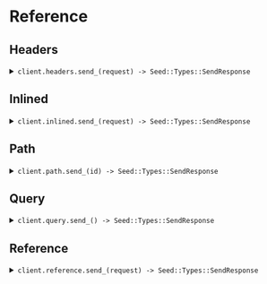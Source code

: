 # Reference
## Headers
<details><summary><code>client.headers.send_(request) -> Seed::Types::SendResponse</code></summary>
<dl>
<dd>

#### 🔌 Usage

<dl>
<dd>

<dl>
<dd>

```ruby
client.headers.send_({
  endpointVersion:'02-12-2024',
  async:true,
  query:'What is the weather today'
});
```
</dd>
</dl>
</dd>
</dl>

#### ⚙️ Parameters

<dl>
<dd>

<dl>
<dd>

**endpointVersion:** `String` 
    
</dd>
</dl>

<dl>
<dd>

**async:** `Internal::Types::Boolean` 
    
</dd>
</dl>

<dl>
<dd>

**query:** `String` 
    
</dd>
</dl>
</dd>
</dl>


</dd>
</dl>
</details>

## Inlined
<details><summary><code>client.inlined.send_(request) -> Seed::Types::SendResponse</code></summary>
<dl>
<dd>

#### 🔌 Usage

<dl>
<dd>

<dl>
<dd>

```ruby
client.inlined.send_({
  temperature:10.1,
  prompt:'You are a helpful assistant',
  context:"You're super wise",
  aliasedContext:"You're super wise",
  maybeContext:"You're super wise",
  objectWithLiteral:{
    nestedLiteral:{
      myLiteral:'How super cool'
    }
  },
  stream:false,
  query:'What is the weather today'
});
```
</dd>
</dl>
</dd>
</dl>

#### ⚙️ Parameters

<dl>
<dd>

<dl>
<dd>

**prompt:** `String` 
    
</dd>
</dl>

<dl>
<dd>

**context:** `String` 
    
</dd>
</dl>

<dl>
<dd>

**query:** `String` 
    
</dd>
</dl>

<dl>
<dd>

**temperature:** `Integer` 
    
</dd>
</dl>

<dl>
<dd>

**stream:** `Internal::Types::Boolean` 
    
</dd>
</dl>

<dl>
<dd>

**aliasedContext:** `String` 
    
</dd>
</dl>

<dl>
<dd>

**maybeContext:** `String` 
    
</dd>
</dl>

<dl>
<dd>

**objectWithLiteral:** `Seed::Inlined::Types::ATopLevelLiteral` 
    
</dd>
</dl>
</dd>
</dl>


</dd>
</dl>
</details>

## Path
<details><summary><code>client.path.send_(id) -> Seed::Types::SendResponse</code></summary>
<dl>
<dd>

#### 🔌 Usage

<dl>
<dd>

<dl>
<dd>

```ruby
client.path.send_();
```
</dd>
</dl>
</dd>
</dl>

#### ⚙️ Parameters

<dl>
<dd>

<dl>
<dd>

**id:** `String` 
    
</dd>
</dl>
</dd>
</dl>


</dd>
</dl>
</details>

## Query
<details><summary><code>client.query.send_() -> Seed::Types::SendResponse</code></summary>
<dl>
<dd>

#### 🔌 Usage

<dl>
<dd>

<dl>
<dd>

```ruby
client.query.send_({
  prompt:'You are a helpful assistant',
  optionalPrompt:'You are a helpful assistant',
  aliasPrompt:'You are a helpful assistant',
  aliasOptionalPrompt:'You are a helpful assistant',
  stream:false,
  optionalStream:false,
  aliasStream:false,
  aliasOptionalStream:false,
  query:'What is the weather today'
});
```
</dd>
</dl>
</dd>
</dl>

#### ⚙️ Parameters

<dl>
<dd>

<dl>
<dd>

**prompt:** `String` 
    
</dd>
</dl>

<dl>
<dd>

**optionalPrompt:** `String` 
    
</dd>
</dl>

<dl>
<dd>

**aliasPrompt:** `String` 
    
</dd>
</dl>

<dl>
<dd>

**aliasOptionalPrompt:** `String` 
    
</dd>
</dl>

<dl>
<dd>

**query:** `String` 
    
</dd>
</dl>

<dl>
<dd>

**stream:** `Internal::Types::Boolean` 
    
</dd>
</dl>

<dl>
<dd>

**optionalStream:** `Internal::Types::Boolean` 
    
</dd>
</dl>

<dl>
<dd>

**aliasStream:** `Internal::Types::Boolean` 
    
</dd>
</dl>

<dl>
<dd>

**aliasOptionalStream:** `Internal::Types::Boolean` 
    
</dd>
</dl>
</dd>
</dl>


</dd>
</dl>
</details>

## Reference
<details><summary><code>client.reference.send_(request) -> Seed::Types::SendResponse</code></summary>
<dl>
<dd>

#### 🔌 Usage

<dl>
<dd>

<dl>
<dd>

```ruby
client.reference.send_({
  prompt:'You are a helpful assistant',
  stream:false,
  context:"You're super wise",
  query:'What is the weather today',
  containerObject:{
    nestedObjects:[{
      literal1:'literal1',
      literal2:'literal2',
      strProp:'strProp'
    }]
  }
});
```
</dd>
</dl>
</dd>
</dl>

#### ⚙️ Parameters

<dl>
<dd>

<dl>
<dd>

**request:** `Seed::Reference::Types::SendRequest` 
    
</dd>
</dl>
</dd>
</dl>


</dd>
</dl>
</details>
